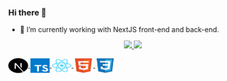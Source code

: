 ### Hi there 👋

- 🔭 I’m currently working with NextJS front-end and back-end.

<div align="center">
  <a href="https://www.linkedin.com/in/rambog/">
  <img height="180em" src="https://github-readme-stats.vercel.app/api?username=RamboGj&show_icons=true&theme=tokyonight&include_all_commits=true&count_private=true"/>
  <img height="180em" src="https://github-readme-stats.vercel.app/api/top-langs/?username=RamboGj&layout=compact&langs_count=7&theme=tokyonight"/>
</div>
 <div style="display: inline_block"><br>
   <img align="center" alt="Joao-CSS" height="30" width="40" src="https://raw.githubusercontent.com/devicons/devicon/master/icons/nextjs/nextjs-original.svg">
  <img align="center" alt="Joao-Ts" height="30" width="40" src="https://raw.githubusercontent.com/devicons/devicon/master/icons/typescript/typescript-plain.svg">
  <img align="center" alt="Joao-React" height="30" width="40" src="https://raw.githubusercontent.com/devicons/devicon/master/icons/react/react-original.svg">
  <img align="center" alt="Joao-HTML" height="30" width="40" src="https://raw.githubusercontent.com/devicons/devicon/master/icons/html5/html5-original.svg">
  <img align="center" alt="Joao-CSS" height="30" width="40" src="https://raw.githubusercontent.com/devicons/devicon/master/icons/css3/css3-original.svg">
</div>
